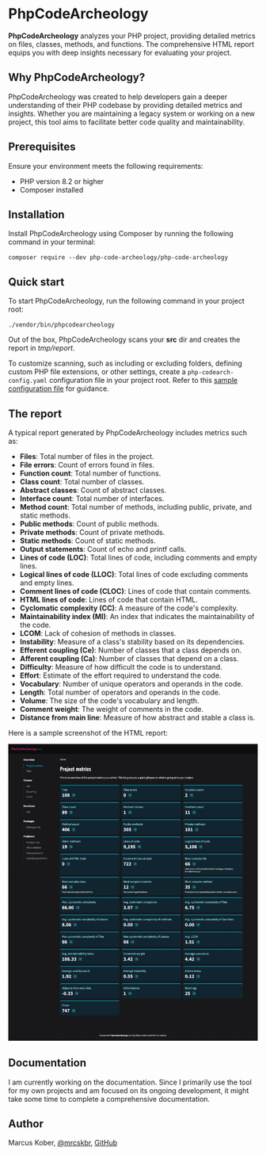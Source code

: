 # PhpCodeArcheology

**PhpCodeArcheology** analyzes your PHP project, providing detailed metrics on files, classes, methods, and functions. The comprehensive HTML report equips you with deep insights necessary for evaluating your project.

## Why PhpCodeArcheology?

PhpCodeArcheology was created to help developers gain a deeper understanding of their PHP codebase by providing detailed metrics and insights. Whether you are maintaining a legacy system or working on a new project, this tool aims to facilitate better code quality and maintainability.

## Prerequisites

Ensure your environment meets the following requirements:
- PHP version 8.2 or higher
- Composer installed

## Installation

Install PhpCodeArcheology using Composer by running the following command in your terminal:

```
composer require --dev php-code-archeology/php-code-archeology
```

## Quick start

To start PhpCodeArcheology, run the following command in your project root:

```
./vendor/bin/phpcodearcheology
```

Out of the box, PhpCodeArcheology scans your **src** dir and creates the report in *tmp/report*.

To customize scanning, such as including or excluding folders, defining custom PHP file extensions, or other settings, create a `php-codearch-config.yaml` configuration file in your project root. Refer to this [sample configuration file](php-codearch-config-sample.yaml) for guidance.

## The report

A typical report generated by PhpCodeArcheology includes metrics such as:
- **Files**: Total number of files in the project.
- **File errors**: Count of errors found in files.
- **Function count**: Total number of functions.
- **Class count**: Total number of classes.
- **Abstract classes**: Count of abstract classes.
- **Interface count**: Total number of interfaces.
- **Method count**: Total number of methods, including public, private, and static methods.
- **Public methods**: Count of public methods.
- **Private methods**: Count of private methods.
- **Static methods**: Count of static methods.
- **Output statements**: Count of echo and printf calls.
- **Lines of code (LOC)**: Total lines of code, including comments and empty lines.
- **Logical lines of code (LLOC)**: Total lines of code excluding comments and empty lines.
- **Comment lines of code (CLOC)**: Lines of code that contain comments.
- **HTML lines of code**: Lines of code that contain HTML.
- **Cyclomatic complexity (CC)**: A measure of the code's complexity.
- **Maintainability index (MI)**: An index that indicates the maintainability of the code.
- **LCOM**: Lack of cohesion of methods in classes.
- **Instability**: Measure of a class's stability based on its dependencies.
- **Efferent coupling (Ce)**: Number of classes that a class depends on.
- **Afferent coupling (Ca)**: Number of classes that depend on a class.
- **Difficulty**: Measure of how difficult the code is to understand.
- **Effort**: Estimate of the effort required to understand the code.
- **Vocabulary**: Number of unique operators and operands in the code.
- **Length**: Total number of operators and operands in the code.
- **Volume**: The size of the code's vocabulary and length.
- **Comment weight**: The weight of comments in the code.
- **Distance from main line**: Measure of how abstract and stable a class is.

Here is a sample screenshot of the HTML report:

![Sample Report](report-screenshot.png)

## Documentation

I am currently working on the documentation. Since I primarily use the tool for my own projects and am focused on its ongoing development, it might take some time to complete a comprehensive documentation.

## Author

Marcus Kober, [@mrcskbr](https://twitter.com/mrcskbr), [GitHub](https://github.com/marcuskober)